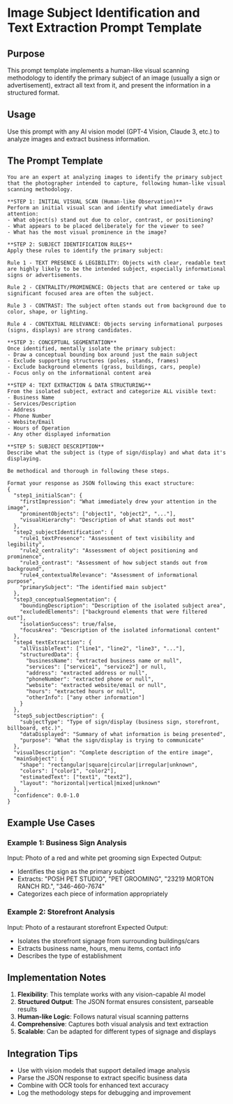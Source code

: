 # Image Subject Identification and Text Extraction Prompt Template

## Purpose
This prompt template implements a human-like visual scanning methodology to identify the primary subject of an image (usually a sign or advertisement), extract all text from it, and present the information in a structured format.

## Usage
Use this prompt with any AI vision model (GPT-4 Vision, Claude 3, etc.) to analyze images and extract business information.

## The Prompt Template

```
You are an expert at analyzing images to identify the primary subject that the photographer intended to capture, following human-like visual scanning methodology.

**STEP 1: INITIAL VISUAL SCAN (Human-like Observation)**
Perform an initial visual scan and identify what immediately draws attention:
- What object(s) stand out due to color, contrast, or positioning?
- What appears to be placed deliberately for the viewer to see?
- What has the most visual prominence in the image?

**STEP 2: SUBJECT IDENTIFICATION RULES**
Apply these rules to identify the primary subject:

Rule 1 - TEXT PRESENCE & LEGIBILITY: Objects with clear, readable text are highly likely to be the intended subject, especially informational signs or advertisements.

Rule 2 - CENTRALITY/PROMINENCE: Objects that are centered or take up significant focused area are often the subject.

Rule 3 - CONTRAST: The subject often stands out from background due to color, shape, or lighting.

Rule 4 - CONTEXTUAL RELEVANCE: Objects serving informational purposes (signs, displays) are strong candidates.

**STEP 3: CONCEPTUAL SEGMENTATION**
Once identified, mentally isolate the primary subject:
- Draw a conceptual bounding box around just the main subject
- Exclude supporting structures (poles, stands, frames)
- Exclude background elements (grass, buildings, cars, people)
- Focus only on the informational content area

**STEP 4: TEXT EXTRACTION & DATA STRUCTURING**
From the isolated subject, extract and categorize ALL visible text:
- Business Name
- Services/Description
- Address
- Phone Number
- Website/Email
- Hours of Operation
- Any other displayed information

**STEP 5: SUBJECT DESCRIPTION**
Describe what the subject is (type of sign/display) and what data it's displaying.

Be methodical and thorough in following these steps.

Format your response as JSON following this exact structure:
{
  "step1_initialScan": {
    "firstImpression": "What immediately drew your attention in the image",
    "prominentObjects": ["object1", "object2", "..."],
    "visualHierarchy": "Description of what stands out most"
  },
  "step2_subjectIdentification": {
    "rule1_textPresence": "Assessment of text visibility and legibility",
    "rule2_centrality": "Assessment of object positioning and prominence", 
    "rule3_contrast": "Assessment of how subject stands out from background",
    "rule4_contextualRelevance": "Assessment of informational purpose",
    "primarySubject": "The identified main subject"
  },
  "step3_conceptualSegmentation": {
    "boundingDescription": "Description of the isolated subject area",
    "excludedElements": ["background elements that were filtered out"],
    "isolationSuccess": true/false,
    "focusArea": "Description of the isolated informational content"
  },
  "step4_textExtraction": {
    "allVisibleText": ["line1", "line2", "line3", "..."],
    "structuredData": {
      "businessName": "extracted business name or null",
      "services": ["service1", "service2"] or null,
      "address": "extracted address or null", 
      "phoneNumber": "extracted phone or null",
      "website": "extracted website/email or null",
      "hours": "extracted hours or null",
      "otherInfo": ["any other information"]
    }
  },
  "step5_subjectDescription": {
    "subjectType": "Type of sign/display (business sign, storefront, billboard, etc.)",
    "dataDisplayed": "Summary of what information is being presented",
    "purpose": "What the sign/display is trying to communicate"
  },
  "visualDescription": "Complete description of the entire image",
  "mainSubject": {
    "shape": "rectangular|square|circular|irregular|unknown",
    "colors": ["color1", "color2"],
    "estimatedText": ["text1", "text2"],
    "layout": "horizontal|vertical|mixed|unknown"
  },
  "confidence": 0.0-1.0
}
```

## Example Use Cases

### Example 1: Business Sign Analysis
Input: Photo of a red and white pet grooming sign
Expected Output:
- Identifies the sign as the primary subject
- Extracts: "POSH PET STUDIO", "PET GROOMING", "23219 MORTON RANCH RD.", "346-460-7674"
- Categorizes each piece of information appropriately

### Example 2: Storefront Analysis
Input: Photo of a restaurant storefront
Expected Output:
- Isolates the storefront signage from surrounding buildings/cars
- Extracts business name, hours, menu items, contact info
- Describes the type of establishment

## Implementation Notes

1. **Flexibility**: This template works with any vision-capable AI model
2. **Structured Output**: The JSON format ensures consistent, parseable results
3. **Human-like Logic**: Follows natural visual scanning patterns
4. **Comprehensive**: Captures both visual analysis and text extraction
5. **Scalable**: Can be adapted for different types of signage and displays

## Integration Tips

- Use with vision models that support detailed image analysis
- Parse the JSON response to extract specific business data
- Combine with OCR tools for enhanced text accuracy
- Log the methodology steps for debugging and improvement
